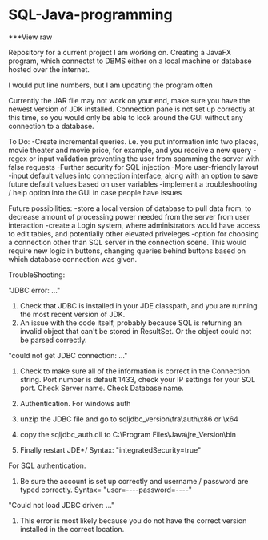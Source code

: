 # SQL-Java-programming
***View raw


Repository for a current project I am working on.
Creating a JavaFX program, which connectst to DBMS either on a local machine or database hosted over the internet. 

I would put line numbers, but I am updating the program often

Currently the JAR file may not work on your end, make sure you have the newest version of JDK installed. Connection pane is not set up correctly at this time, so you would only be able to look around the GUI without any connection to a database.

To Do:
	-Create incremental queries. i.e. you put information into two places, movie theater and movie price, for example, and you receive a new query
	-regex or input validation preventing the user from spamming the server with false requests
	-Further security for SQL injection
	-More user-friendly layout
	-input default values into connection interface, along with an option to save future default values based on user variables
	-implement a troubleshooting / help option into the GUI in case people have issues

	
Future possibilities:
	-store a local version of database to pull data from, to decrease amount of processing power needed from the server from user interaction
	-create a Login system, where administrators would have access to edit tables, and potentially other elevated priveleges
	-option for choosing a connection other than SQL server in the connection scene. This would require new logic in buttons, changing queries behind buttons based on which database connection was given.

TroubleShooting: 

"JDBC error: ..."
1) Check that JDBC is installed in your JDE classpath, and you are running the most recent version of JDK.
2) An issue with the code itself, probably because SQL is returning an invalid object that can't be stored in ResultSet.
    Or the object could not be parsed correctly.
    
"could not get JDBC connection: ..."
1) Check to make sure all of the information is correct in the Connection string.
   Port number is default 1433, check your IP settings for your SQL port.
   Check Server name.
   Check Database name.
   
2) Authentication.
For windows auth
  1) unzip the JDBC file and go to sqljdbc_version\fra\auth\x86 or \x64
  2) copy the sqljdbc_auth.dll to C:\Program Files\Java\jre_Version\bin
  3) Finally restart JDE*/
      Syntax: "integratedSecurity=true"

For SQL authentication.
  1) Be sure the account is set up correctly and username / password are typed correctly.
      Syntax= "user=----password=----"

"Could not load JDBC driver: ..."
  1) This error is most likely because you do not have the correct version installed in the correct location.


